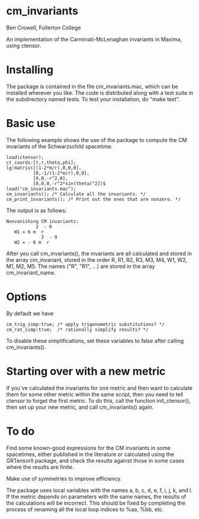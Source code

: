 cm_invariants
=============

Ben Crowell, Fullerton College

An implementation of the Carminati-McLenaghan invariants in
Maxima, using ctensor.

Installing
==========

The package is contained in the file cm_invariants.mac, which
can be installed wherever you like. The code is distributed along
with a test suite in the subdirectory named tests. To test your
installation, do "make test".

Basic use
=========
The following example shows the use of the package to compute the CM
invariants of the Schwarzschild spacetime.

    load(ctensor);
    ct_coords:[t,r,theta,phi];
    lg:matrix([(1-2*m/r),0,0,0],
              [0,-1/(1-2*m/r),0,0],
              [0,0,-r^2,0],
              [0,0,0,-r^2*sin(theta)^2])$
    load("cm_invariants.mac");
    cm_invariants(); /* Calculate all the invariants. */
    cm_print_invariants(); /* Print out the ones that are nonzero. */

The output is as follows:

    Nonvanishing CM invariants: 
               2  - 6
       W1 = 6 m  r    
                 3  - 9
       W2 = - 6 m  r    

After you call cm_invariants(), the invariants are all calculated and stored in the array
cm_invariant, stored in the order R, R1, R2, R3, M3, M4, W1, W2, M1, M2, M5.
The names ("R", "R1", ...) are stored in the array cm_invariant_name.

Options
=======
By default we have

    cm_trig_simp:true; /* apply trigonometric substitutions? */
    cm_rat_simp:true;  /* rationally simplify results? */

To disable these simplifications, set these variables to false after calling cm_invariants().

Starting over with a new metric
===============================
If you've calculated the invariants for one metric and then want to calculate them
for some other metric within the same script, then you need to tell ctensor to forget
the first metric. To do this, call the function init_ctensor(), then set up your
new metric, and call cm_invariants() again.

To do
=====
Find some known-good expressions for the CM invariants in some spacetimes,
either published in the literature or
calculated using the GRTensorII package, and check the results against those in some cases
where the results are finite.

Make use of symmetries to improve efficiency.

The package uses local variables with the names a, b, c, d, e, f, i, j, k, and l.
If the metric depends on parameters with the same names, the results of the calculations
will be incorrect. This should be fixed by completing the process of renaming all the local
loop indices to %aa, %bb, etc.
